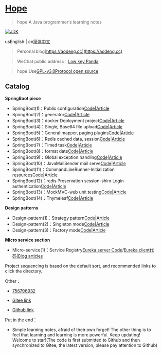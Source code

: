 <h1><a href="#">Hope</a></h1>

>hope A Java programmer's learning notes

[![JDK](https://img.shields.io/badge/JDK-1.8-yellow.svg)](#)

usEnglish | cn[简体中文](./README.md)

>Personal blog[https://aodeng.cc](https://aodeng.cc)

>WeChat public address：[Low key Panda](https://mp.weixin.qq.com/s/l5t8WSCG_-shiD4BPpLYiw) 

>hope Use[GPL-v3.0Protocol open source](https://github.com/java-aodeng/hope/blob/master/LICENSE)

## Catalog

**SpringBoot piece**

- SpringBoot(1)：Public configuration[Code](https://github.com/java-aodeng/hope/tree/master/springboot1-public-pom)|[Article](https://aodeng.cc/archives/springboot-yi)
- SpringBoot(2)：generator[Code](https://github.com/java-aodeng/hope/tree/master/springboot2-generator)|[Article](https://aodeng.cc/archives/springboot-er)
- SpringBoot(3)：docker Deployment project[Code](https://github.com/java-aodeng/hope/tree/master/springboot3-docker)|[Article](https://aodeng.cc/archives/springbootliu)
- SpringBoot(4)：Single, Base64 file upload[Code](https://github.com/java-aodeng/hope/tree/master/springboot4-file-upload)|[Article](https://aodeng.cc/archives/springbootqi)
- SpringBoot(5)：General mapper, paging plugins[Code](https://github.com/java-aodeng/hope/tree/master/springboot5-mapper-pagehelper)|[Article](https://aodeng.cc/archives/springbootba)
- SpringBoot(6)：Redis cached data, session[Code](https://github.com/java-aodeng/hope/tree/master/springboot6-redis-session)|[Article](https://aodeng.cc/archives/springbootjiu)
- SpringBoot(7)：Timed task[Code](https://github.com/java-aodeng/hope/tree/master/springboot7-timed-task)|[Article](https://aodeng.cc/archives/springbootshi)
- SpringBoot(8)：format date[Code](https://github.com/java-aodeng/hope/tree/master/springboot8-date-format)|[Article](https://aodeng.cc/archives/springbootshiyi)
- SpringBoot(9)：Global exception handling[Code](https://github.com/java-aodeng/hope/tree/master/springboot9-exception-manager)|[Article](https://aodeng.cc/archives/springbootshiers)
- SpringBoot(10)：JavaMailSender mail serve[Code](https://github.com/java-aodeng/hope/tree/master/springboot10-email)|[Article](https://aodeng.cc/archives/springbootshisans)
- SpringBoot(11)：CommandLineRunner-Initialization resources[Code](https://github.com/java-aodeng/hope/tree/master/springboot11-CommandLineRunner)|[Article](https://aodeng.cc/archives/springbootshi-si)
- SpringBoot(12)：redis Preservation session-shiro Login authentication[Code](https://github.com/java-aodeng/hope/tree/master/springboot12-shiro-redis)|[Article](https://aodeng.cc)
- SpringBoot(13)：MockMVC-web unit testing[Code](https://github.com/java-aodeng/hope/tree/master/springboot13-starter-test)|[Article](https://aodeng.cc/archives/springbootshi-wu)
- SpringBoot(14)：Thymeleaf[Code](https://github.com/java-aodeng/hope/tree/master/springboot14-thymeleaf)|[Article](https://aodeng.cc/archives/springbootshi-liu)

**Design patterns**

- Design-pattern(1)：Strategy pattern[Code](https://github.com/java-aodeng/hope/tree/master/design-pattern1-strategy)|[Article](https://aodeng.cc/archives/pattern-yi)
- Design-pattern(2)：Singleton mode[Code](https://github.com/java-aodeng/hope/tree/master/design-pattern2)|[Article](https://aodeng.cc/archives/dan-li-mo-shi)
- Design-pattern(3)：Factory mode[Code](https://github.com/java-aodeng/hope/tree/master/design-pattern3)|[Article](https://aodeng.cc/archives/jing-dian-she)

**Micro service section**

- Micro-service(1)：Service Registry[Eureka server Code](https://github.com/java-aodeng/hope/tree/master/micro-service1-eureka-server)/[Eureka client代码](https://github.com/java-aodeng/hope/tree/master/micro-service1-eureka-client)|[Blog articles](https://aodeng.cc/archives/eureka)

Project sequencing is based on the default sort, and recommended links to click the directory.

Other：
- [756796932](https://jq.qq.com/?_wv=1027&k=5y4H7Nz) 

- [Gitee link](https://gitee.com/java-aodeng/hope)

- [Github link](https://github.com/java-aodeng/hope)

Put in the end：
- Simple learning notes, afraid of their own forget! The other thing is to feel that learning and learning is more powerful. Keep updating! Welcome to star!(The code is first submitted to Github and then synchronized to Gitee, the latest version, please pay attention to Github)